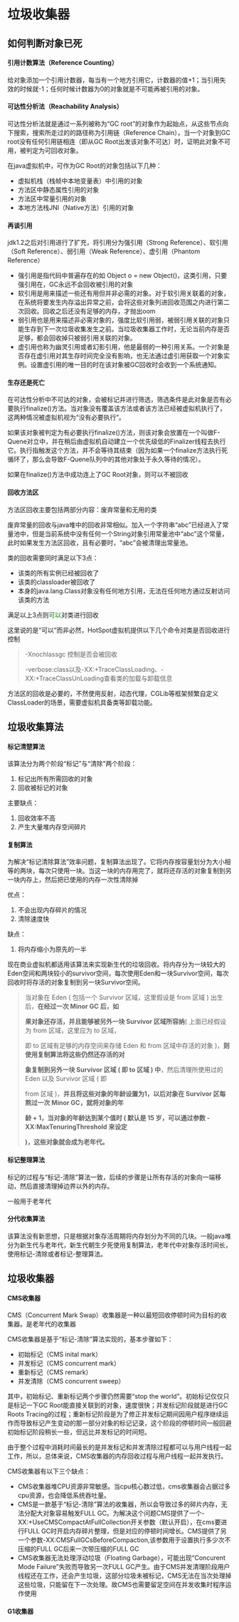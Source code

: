 # 垃圾收集器

## 如何判断对象已死

#### 引用计数算法（Reference Counting）

给对象添加一个引用计数器，每当有一个地方引用它，计数器的值+1；当引用失效的时候就-1；任何时候计数器为0的对象就是不可能再被引用的对象。

#### 可达性分析法（Reachability Analysis）

可达性分析法就是通过一系列被称为“GC root”的对象作为起始点，从这些节点向下搜索，搜索所走过的的路径称为引用链（Reference Chain），当一个对象到GC root没有任何引用链相连（即从GC Root出发该对象不可达）时，证明此对象不可用，被判定为可回收对象。

在java虚拟机中，可作为GC Root的对象包括以下几种：

- 虚拟机栈（栈帧中本地变量表）中引用的对象
- 方法区中静态属性引用的对象
- 方法区中常量引用的对象
- 本地方法栈JNI（Native方法）引用的对象

#### 再谈引用

jdk1.2之后对引用进行了扩充，将引用分为强引用（Strong Reference）、软引用（Soft Reference）、弱引用（Weak Reference）、虚引用（Phantom Reference）

- 强引用是指代码中普遍存在的如 Object o = new Object()，这类引用，只要强引用在，GC永远不会回收被引用的对象
- 软引用是用来描述一些还有用但并非必需的对象。对于软引用关联着的对象，在系统将要发生内存溢出异常之前，会将这些对象列进回收范围之内进行第二次回收。回收之后还没有足够的内存，才抛出oom
- 弱引用也是用来描述非必需对象的，强度比软引用弱，被弱引用关联的对象只能生存到下一次垃圾收集发生之前。当垃圾收集器工作时，无论当前内存是否足够，都会回收掉只被弱引用关联的对象。
- 虚引用也称为幽灵引用或者幻影引用，他是最弱的一种引用关系。一个对象是否存在虚引用对其生存时间完全没有影响，也无法通过虚引用获取一个对象实例。设置虚引用的唯一目的时在该对象被GC回收时会收到一个系统通知。

#### 生存还是死亡

在可达性分析中不可达的对象，会被标记并进行筛选，筛选条件是此对象是否有必要执行finalize()方法。当对象没有覆盖该方法或者该方法已经被虚拟机执行了，这两种情况被虚拟机视为“没有必要执行”。

如果该对象被判定为有必要执行finalize()方法，则该对象会放置在一个叫做F-Quene对立中，并在稍后由虚拟机自动建立一个优先级低的Finalizer线程去执行它。执行指触发这个方法，并不会等待其结束（因为如果一个finalize方法执行死循环了，那么会导致F-Quene队列中的其他对象处于永久等待的情况）。

如果在finalize()方法中成功连上了GC Root对象，则可以不被回收

#### 回收方法区

方法区回收主要包括两部分内容：废弃常量和无用的类

废弃常量的回收与java堆中的回收非常相似。加入一个字符串“abc”已经进入了常量池中，但是当前系统中没有任何一个String对象引用常量池中“abc”这个常量，此时如果发生方法区回收，且有必要时，“abc”会被清理出常量池。

类的回收需要同时满足以下3点：

- 该类的所有实例已经被回收了
- 该类的classloader被回收了
- 本身的java.lang.Class对象没有任何地方引用，无法在任何地方通过反射访问该类的方法

满足以上3点则<font color='green'>可以</font>对类进行回收

这里说的是“可以”而非必然，HotSpot虚拟机提供以下几个命令对类是否回收进行控制

> -Xnochlassgc 控制是否会被回收
>
> -verbose:class以及-XX:+TraceClassLoading、-XX:+TraceClassUnLoading查看类的加载与卸载信息

方法区的回收是必要的，不然使用反射，动态代理，CGLib等框架频繁自定义ClassLoader的场景，需要虚拟机具备类等卸载功能。

## 垃圾收集算法

#### 标记清楚算法

该算法分为两个阶段“标记”与“清除”两个阶段：

1. 标记出所有所需回收的对象
2. 回收被标记的对象

主要缺点：

1. 回收效率不高
2. 产生大量堆内存空间碎片

#### 复制算法

为解决“标记清除算法”效率问题，复制算法出现了。它将内存按容量划分为大小相等的两块，每次只使用一块。当这一块的内存用完了，就将还存活的对象复制到另一块内存上，然后把已使用的内存一次性清除掉

优点：

1. 不会出现内存碎片的情况
2. 清除速度快

缺点：

1. 将内存缩小为原先的一半

现在商业虚拟机都适用该算法来实现新生代的垃圾回收。将内存分为一块较大的Eden空间和两块较小的survivor空间，每次使用Eden和一块Survivor空间，每次回收时将存活的对象复制到另一块Survivor空间。

> 当对象在 Eden ( 包括一个 Survivor 区域，这里假设是 from 区域 ) 出生后，**在经过一次 Minor GC 后，如**
>
> **果对象还存活，并且能够被另外一块 Survivor 区域所容纳**( 上面已经假设为 from 区域，这里应为 to 区域，
>
> 即 to 区域有足够的内存空间来存储 Eden 和 from 区域中存活的对象 )，**则使用复制算法将这些仍然还存活的对**
>
> **象复制到另外一块 Survivor 区域 ( 即 to 区域 ) 中**，然后清理所使用过的 Eden 以及 Survivor 区域 ( 即
>
> from 区域 )，**并且将这些对象的年龄设置为1，以后对象在 Survivor 区每熬过一次 Minor GC，就将对象的年**
>
> **龄 + 1，当对象的年龄达到某个值时 ( 默认是 15 岁，可以通过参数 -XX:MaxTenuringThreshold 来设定**
>
>  **)，这些对象就会成为老年代。**

#### 标记整理算法

标记的过程与“标记-清除”算法一致，后续的步骤是让所有存活的对象向一端移动，然后直接清理掉边界以外的内存。

一般用于老年代

#### 分代收集算法

该算法没有新思想，只是根据对象存活周期将内存划分为不同的几块。一般java堆分为新生代与老年代，新生代朝生夕死使用复制算法，老年代中对象存活时间长，使用标记-清除或者标记-整理算法。

## 垃圾收集器

#### CMS收集器

CMS（Concurrent Mark Swap）收集器是一种以最短回收停顿时间为目标的收集器。是老年代的收集器

CMS收集器是基于“标记-清除”算法实现的，基本步骤如下：

- 初始标记（CMS inital mark）
- 并发标记（CMS concurrent mark）
- 重新标记（CMS remark）
- 并发清除（CMS concurrent sweep）

其中，初始标记、重新标记两个步骤仍然需要“stop the world”。初始标记仅仅只是标记一下GC Root能直接关联到的对象，速度很快；并发标记阶段就是进行GC Roots Tracing的过程；重新标记阶段是为了修正并发标记期间因用户程序继续运作而导致标记产生变动的那一部分对象的标记记录，这个阶段的停顿时间一般回避初始标记阶段稍长一些，但远比并发标记的时间短。

由于整个过程中消耗时间最长的是并发标记和并发清除过程都可以与用户线程一起工作，所以，总体来说，CMS收集器的内存回收过程与用户线程一起并发执行。

CMS收集器有以下三个缺点：

- CMS收集器堆CPU资源非常敏感。当cpu核心数过低，cms收集器会占据过多cpu资源，也会降低系统吞吐量。
- CMS是一款基于“标记-清除”算法的收集器，所以会导致过多的碎片内存，无法分配大对象容易触发FULL GC。为解决这个问题CMS提供了一个-XX:+UseCMSCompactAtFullCollection开关参数（默认开启），在cms要进行FULL GC时开启内存碎片整理，但是对应的停顿时间增长。CMS提供了另一个参数-XX:CMSFullGCsBeforeCompaction,该参数用于设置执行多少次不压缩的FULL GC后来一次带压缩的FULL GC
- CMS收集器无法处理浮动垃圾（Floating Garbage），可能出现“Concurent Mode Failure”失败而导致另一次FULL GC产生。由于CMS并发清理阶段用户线程还在工作，还会产生垃圾，这部分垃圾未被标记，CMS无法在当次处理掉这些垃圾，只能留在下一次处理。故CMS也需要留足空间在并发收集时程序运作使用

#### G1收集器















